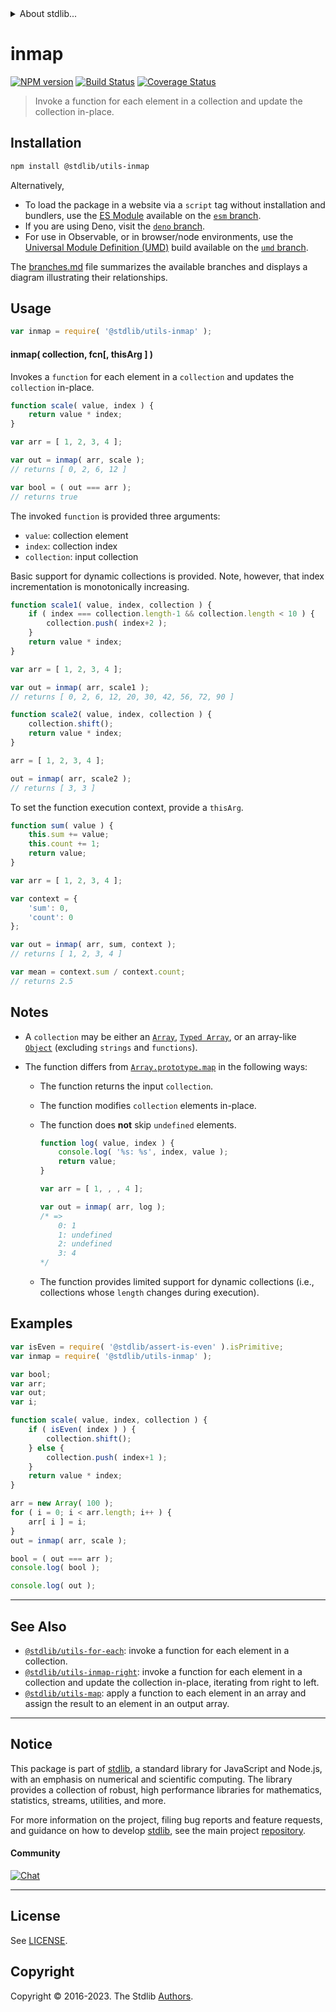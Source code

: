 <!--

@license Apache-2.0

Copyright (c) 2018 The Stdlib Authors.

Licensed under the Apache License, Version 2.0 (the "License");
you may not use this file except in compliance with the License.
You may obtain a copy of the License at

   http://www.apache.org/licenses/LICENSE-2.0

Unless required by applicable law or agreed to in writing, software
distributed under the License is distributed on an "AS IS" BASIS,
WITHOUT WARRANTIES OR CONDITIONS OF ANY KIND, either express or implied.
See the License for the specific language governing permissions and
limitations under the License.

-->


<details>
  <summary>
    About stdlib...
  </summary>
  <p>We believe in a future in which the web is a preferred environment for numerical computation. To help realize this future, we've built stdlib. stdlib is a standard library, with an emphasis on numerical and scientific computation, written in JavaScript (and C) for execution in browsers and in Node.js.</p>
  <p>The library is fully decomposable, being architected in such a way that you can swap out and mix and match APIs and functionality to cater to your exact preferences and use cases.</p>
  <p>When you use stdlib, you can be absolutely certain that you are using the most thorough, rigorous, well-written, studied, documented, tested, measured, and high-quality code out there.</p>
  <p>To join us in bringing numerical computing to the web, get started by checking us out on <a href="https://github.com/stdlib-js/stdlib">GitHub</a>, and please consider <a href="https://opencollective.com/stdlib">financially supporting stdlib</a>. We greatly appreciate your continued support!</p>
</details>

# inmap

[![NPM version][npm-image]][npm-url] [![Build Status][test-image]][test-url] [![Coverage Status][coverage-image]][coverage-url] <!-- [![dependencies][dependencies-image]][dependencies-url] -->

> Invoke a function for each element in a collection and update the collection in-place.

<!-- Section to include introductory text. Make sure to keep an empty line after the intro `section` element and another before the `/section` close. -->

<section class="intro">

</section>

<!-- /.intro -->

<!-- Package usage documentation. -->

<section class="installation">

## Installation

```bash
npm install @stdlib/utils-inmap
```

Alternatively,

-   To load the package in a website via a `script` tag without installation and bundlers, use the [ES Module][es-module] available on the [`esm` branch][esm-url].
-   If you are using Deno, visit the [`deno` branch][deno-url].
-   For use in Observable, or in browser/node environments, use the [Universal Module Definition (UMD)][umd] build available on the [`umd` branch][umd-url].

The [branches.md][branches-url] file summarizes the available branches and displays a diagram illustrating their relationships.

</section>

<section class="usage">

## Usage

```javascript
var inmap = require( '@stdlib/utils-inmap' );
```

#### inmap( collection, fcn\[, thisArg ] )

Invokes a `function` for each element in a `collection` and updates the `collection` in-place.

```javascript
function scale( value, index ) {
    return value * index;
}

var arr = [ 1, 2, 3, 4 ];

var out = inmap( arr, scale );
// returns [ 0, 2, 6, 12 ]

var bool = ( out === arr );
// returns true
```

The invoked `function` is provided three arguments:

-   `value`: collection element
-   `index`: collection index
-   `collection`: input collection

Basic support for dynamic collections is provided. Note, however, that index incrementation is monotonically increasing.

```javascript
function scale1( value, index, collection ) {
    if ( index === collection.length-1 && collection.length < 10 ) {
        collection.push( index+2 );
    }
    return value * index;
}

var arr = [ 1, 2, 3, 4 ];

var out = inmap( arr, scale1 );
// returns [ 0, 2, 6, 12, 20, 30, 42, 56, 72, 90 ]

function scale2( value, index, collection ) {
    collection.shift();
    return value * index;
}

arr = [ 1, 2, 3, 4 ];

out = inmap( arr, scale2 );
// returns [ 3, 3 ]
```

To set the function execution context, provide a `thisArg`.

```javascript
function sum( value ) {
    this.sum += value;
    this.count += 1;
    return value;
}

var arr = [ 1, 2, 3, 4 ];

var context = {
    'sum': 0,
    'count': 0
};

var out = inmap( arr, sum, context );
// returns [ 1, 2, 3, 4 ]

var mean = context.sum / context.count;
// returns 2.5
```

</section>

<!-- /.usage -->

<!-- Package usage notes. Make sure to keep an empty line after the `section` element and another before the `/section` close. -->

<section class="notes">

## Notes

-   A `collection` may be either an [`Array`][mdn-array], [`Typed Array`][mdn-typed-array], or an array-like [`Object`][mdn-object] (excluding `strings` and `functions`).

-   The function differs from [`Array.prototype.map`][mdn-array-map] in the following ways:

    -   The function returns the input `collection`.

    -   The function modifies `collection` elements in-place.

    -   The function does **not** skip `undefined` elements.

        <!-- eslint-disable no-sparse-arrays, stdlib/doctest-marker -->

        ```javascript
        function log( value, index ) {
            console.log( '%s: %s', index, value );
            return value;
        }

        var arr = [ 1, , , 4 ];

        var out = inmap( arr, log );
        /* =>
            0: 1
            1: undefined
            2: undefined
            3: 4
        */
        ```

    -   The function provides limited support for dynamic collections (i.e., collections whose `length` changes during execution).

</section>

<!-- /.notes -->

<!-- Package usage examples. -->

<section class="examples">

## Examples

<!-- eslint no-undef: "error" -->

```javascript
var isEven = require( '@stdlib/assert-is-even' ).isPrimitive;
var inmap = require( '@stdlib/utils-inmap' );

var bool;
var arr;
var out;
var i;

function scale( value, index, collection ) {
    if ( isEven( index ) ) {
        collection.shift();
    } else {
        collection.push( index+1 );
    }
    return value * index;
}

arr = new Array( 100 );
for ( i = 0; i < arr.length; i++ ) {
    arr[ i ] = i;
}
out = inmap( arr, scale );

bool = ( out === arr );
console.log( bool );

console.log( out );
```

</section>

<!-- /.examples -->

<!-- Section to include cited references. If references are included, add a horizontal rule *before* the section. Make sure to keep an empty line after the `section` element and another before the `/section` close. -->

<section class="references">

</section>

<!-- /.references -->

<!-- Section for related `stdlib` packages. Do not manually edit this section, as it is automatically populated. -->

<section class="related">

* * *

## See Also

-   <span class="package-name">[`@stdlib/utils-for-each`][@stdlib/utils/for-each]</span><span class="delimiter">: </span><span class="description">invoke a function for each element in a collection.</span>
-   <span class="package-name">[`@stdlib/utils-inmap-right`][@stdlib/utils/inmap-right]</span><span class="delimiter">: </span><span class="description">invoke a function for each element in a collection and update the collection in-place, iterating from right to left.</span>
-   <span class="package-name">[`@stdlib/utils-map`][@stdlib/utils/map]</span><span class="delimiter">: </span><span class="description">apply a function to each element in an array and assign the result to an element in an output array.</span>

</section>

<!-- /.related -->

<!-- Section for all links. Make sure to keep an empty line after the `section` element and another before the `/section` close. -->


<section class="main-repo" >

* * *

## Notice

This package is part of [stdlib][stdlib], a standard library for JavaScript and Node.js, with an emphasis on numerical and scientific computing. The library provides a collection of robust, high performance libraries for mathematics, statistics, streams, utilities, and more.

For more information on the project, filing bug reports and feature requests, and guidance on how to develop [stdlib][stdlib], see the main project [repository][stdlib].

#### Community

[![Chat][chat-image]][chat-url]

---

## License

See [LICENSE][stdlib-license].


## Copyright

Copyright &copy; 2016-2023. The Stdlib [Authors][stdlib-authors].

</section>

<!-- /.stdlib -->

<!-- Section for all links. Make sure to keep an empty line after the `section` element and another before the `/section` close. -->

<section class="links">

[npm-image]: http://img.shields.io/npm/v/@stdlib/utils-inmap.svg
[npm-url]: https://npmjs.org/package/@stdlib/utils-inmap

[test-image]: https://github.com/stdlib-js/utils-inmap/actions/workflows/test.yml/badge.svg?branch=main
[test-url]: https://github.com/stdlib-js/utils-inmap/actions/workflows/test.yml?query=branch:main

[coverage-image]: https://img.shields.io/codecov/c/github/stdlib-js/utils-inmap/main.svg
[coverage-url]: https://codecov.io/github/stdlib-js/utils-inmap?branch=main

<!--

[dependencies-image]: https://img.shields.io/david/stdlib-js/utils-inmap.svg
[dependencies-url]: https://david-dm.org/stdlib-js/utils-inmap/main

-->

[chat-image]: https://img.shields.io/gitter/room/stdlib-js/stdlib.svg
[chat-url]: https://app.gitter.im/#/room/#stdlib-js_stdlib:gitter.im

[stdlib]: https://github.com/stdlib-js/stdlib

[stdlib-authors]: https://github.com/stdlib-js/stdlib/graphs/contributors

[umd]: https://github.com/umdjs/umd
[es-module]: https://developer.mozilla.org/en-US/docs/Web/JavaScript/Guide/Modules

[deno-url]: https://github.com/stdlib-js/utils-inmap/tree/deno
[umd-url]: https://github.com/stdlib-js/utils-inmap/tree/umd
[esm-url]: https://github.com/stdlib-js/utils-inmap/tree/esm
[branches-url]: https://github.com/stdlib-js/utils-inmap/blob/main/branches.md

[stdlib-license]: https://raw.githubusercontent.com/stdlib-js/utils-inmap/main/LICENSE

[mdn-array]: https://developer.mozilla.org/en-US/docs/Web/JavaScript/Reference/Global_Objects/Array

[mdn-typed-array]: https://developer.mozilla.org/en-US/docs/Web/JavaScript/Reference/Global_Objects/TypedArray

[mdn-object]: https://developer.mozilla.org/en-US/docs/Web/JavaScript/Reference/Global_Objects/Object

[mdn-array-map]: https://developer.mozilla.org/en-US/docs/Web/JavaScript/Reference/Global_Objects/Array/map

<!-- <related-links> -->

[@stdlib/utils/for-each]: https://github.com/stdlib-js/utils-for-each

[@stdlib/utils/inmap-right]: https://github.com/stdlib-js/utils-inmap-right

[@stdlib/utils/map]: https://github.com/stdlib-js/utils-map

<!-- </related-links> -->

</section>

<!-- /.links -->
